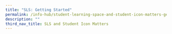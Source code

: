 ```yaml
---
title: "SLS: Getting Started"
permalink: /info-hub/student-learning-space-and-student-icon-matters-general/sls-getting-started
description: ""
third_nav_title: SLS and Student Icon Matters
---
```

